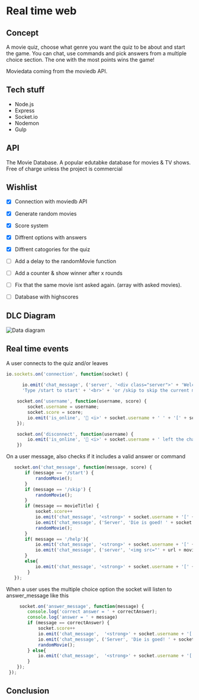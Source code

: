 # Real time web
## Concept
A movie quiz, choose what genre you want the quiz to be about and start the game. You can chat, use commands and pick answers from a multiple choice section. The one with the most points wins the game!

Moviedata coming from the moviedb API.

## Tech stuff
- Node.js
- Express
- Socket.io
- Nodemon
- Gulp

## API
The Movie Database.
A popular edutabke database for movies & TV shows.
Free of charge unless the project is commercial


## Wishlist 
- [x] Connection with moviedb API 
- [x] Generate random movies
- [x] Score system
- [x] Diffrent options with answers
- [x] Diffrent catogories for the quiz
- [ ] Add a delay to the randomMovie function 
- [ ] Add a counter & show winner after x rounds
- [ ] Fix that the same movie isnt asked again. (array with asked movies).
- [ ] Database with highscores


## DLC Diagram
![Data diagram](https://user-images.githubusercontent.com/43336468/79773641-fda05200-8331-11ea-95c0-7bad6bd5bbb8.jpg)


## Real time events

A user connects to the quiz and/or leaves

```js
io.sockets.on('connection', function(socket) {
   
      io.emit('chat_message', ('server', '<div class="server">' + 'Welcome to real time chat!' + "<br>" + '<strong>' + 'Type /help to get a hint' + '<br>' +
      'Type /start to start' + '<br>' + 'or /skip to skip the current movie' + '</div>'));

    socket.on('username', function(username, score) {
        socket.username = username;
        socket.score = score;
        io.emit('is_online', '🔵 <i>' + socket.username + ' ' + '[' + socket.score + ']' + ' joined the chat..</i>');
    });

    socket.on('disconnect', function(username) {
        io.emit('is_online', '🔴 <i>' + socket.username + ' left the chat..</i>');
    })  
```
  
 On a user message, also checks if it includes a valid answer or command
 
 ```js
    socket.on('chat_message', function(message, score) {
        if (message == '/start') {
            randomMovie();
        }
        if (message == '/skip') {
            randomMovie();
        }
        if (message == movieTitle) {
            socket.score++
            io.emit('chat_message', '<strong>' + socket.username + '[' + socket.score + ']' + '</strong>: ' + message);
            io.emit('chat_message', ('Server', 'Die is goed! ' + socket.username + ' +1'));
            randomMovie();
        }
        if( message == '/help'){
            io.emit('chat_message', '<strong>' + socket.username + '[' + socket.score + ']' + '</strong>: ' + message);
            io.emit('chat_message', ('server', '<img src="' + url + movieHint + '">'));
        }
        else{
            io.emit('chat_message', '<strong>' + socket.username + '[' + socket.score + ']' + '</strong>: ' + message);
         }
    }); 
 ```
       
   When a user uses the multiple choice option the socket will listen to answer_message like this
```js
     socket.on('answer_message', function(message) {
        console.log('correct answer = ' + correctAnswer);
        console.log('answer = ' + message)
        if (message == correctAnswer) {
            socket.score++
            io.emit('chat_message',  '<strong>' + socket.username + '[' + socket.score + ']' + '</strong>: ' + message + ' is goed!'); 
            io.emit('chat_message', ('Server', 'Die is goed! ' + socket.username + ' +1'));
            randomMovie();
        } else{
            io.emit('chat_message',  '<strong>' + socket.username + '[' + socket.score + ']' + '</strong>: ' + message + ' is fout!'); 
        }
    });
 });  
```

## Conclusion



